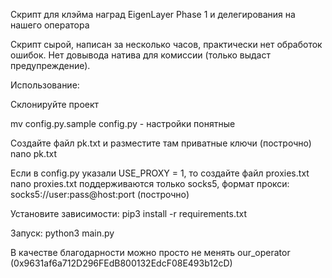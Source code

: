 Скрипт для клэйма наград EigenLayer Phase 1 и делегирования на нашего оператора

Скрипт сырой, написан за несколько часов, практически нет обработок ошибок. Нет довывода натива для комиссии (только выдаст предупреждение).

Использование:

Склонируйте проект

mv config.py.sample config.py - настройки понятные

Создайте файл pk.txt и разместите там приватные ключи (построчно)
nano pk.txt

Если в config.py указали USE_PROXY = 1, то создайте файл proxies.txt
nano proxies.txt
поддерживаются только socks5, формат прокси:
socks5://user:pass@host:port (построчно)

Установите зависимости:
pip3 install -r requirements.txt

Запуск:
python3 main.py

В качестве благодарности можно просто не менять our_operator (0x9631af6a712D296FEdB800132EdcF08E493b12cD)
